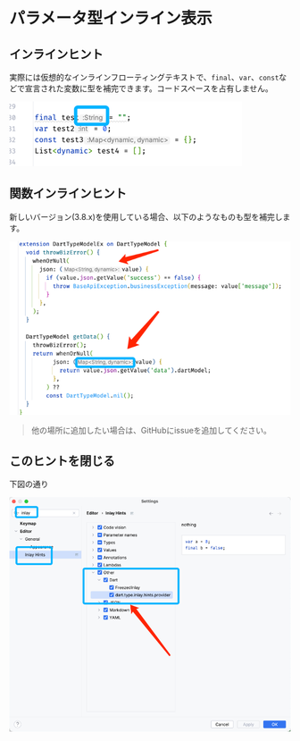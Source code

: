 # パラメータ型インライン表示


## インラインヒント

実際には仮想的なインラインフローティングテキストで、`final`、`var`、`const`などで宣言された変数に型を補完できます。コードスペースを占有しません。


![_type_01.png](../../assets/images/_type_01.png)


## 関数インラインヒント


新しいバージョン(3.8.x)を使用している場合、以下のようなものも型を補完します。

![_type_02.png](../../assets/images/_type_02.png)


> 他の場所に追加したい場合は、GitHubにissueを追加してください。


## このヒントを閉じる

下図の通り

![_type_03.png](../../assets/images/_type_03.png)
